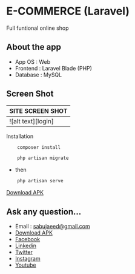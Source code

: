 # E-COMMERCE (Laravel)
Full funtional online shop

## About the app
* App OS : Web
* Frontend : Laravel Blade (PHP)
* Database : MySQL


## Screen Shot

[add_cost]: https://github.com/sabuj87/raw/blob/master/mess/add_cost.png

|   SITE SCREEN SHOT |  
| ------------- |
|![alt text][login] 

Installation 

```php
    composer install
```
```php
    php artisan migrate
```
* then
```php
    php artisan serve
```



[Download APK](https://mega.nz/file/EYtVTSbC#fEjOTWNa4rFdwWkqYfRbgxRJaji91kGQ48oPMItHyrk)

## Ask any question...
* Email : sabujaeed@gmail.com
* [Download APK](https://mega.nz/file/EYtVTSbC#fEjOTWNa4rFdwWkqYfRbgxRJaji91kGQ48oPMItHyrk)
* [Facebook](https://www.facebook.com/saeed.sabuj)
* [Linkedin](https://www.linkedin.com/in/sabuj87/)
* [Twitter](https://twitter.com/sabujsaeed)
* [Instagram](https://www.instagram.com/assabuj87/)
* [Youtube](https://www.youtube.com/abusaeedsabuj)
